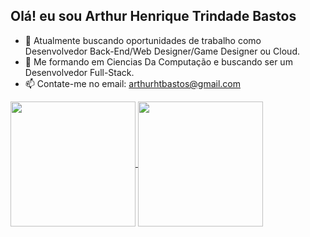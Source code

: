 ## Olá! eu sou Arthur Henrique Trindade Bastos

- 🔭 Atualmente buscando oportunidades de trabalho como Desenvolvedor Back-End/Web Designer/Game Designer ou Cloud.
- 🌱 Me formando em Ciencias Da Computação e buscando ser um Desenvolvedor Full-Stack.
- 📫 Contate-me no email: arthurhtbastos@gmail.com

<a href="https://github.com/anuraghazra/github-readme-stats">
  <img height=200 align="center" src="https://github-readme-stats.vercel.app/api?username=Kuromyuto&theme=tokyonight" />
</a>
<a href="https://github.com/anuraghazra/convoychat">
  <img height=200 align="center" src="https://github-readme-stats.vercel.app/api/top-langs?username=Kuromyuto&theme=tokyonight&layout=compact&langs_count=8&card_width=320" />
</a>
